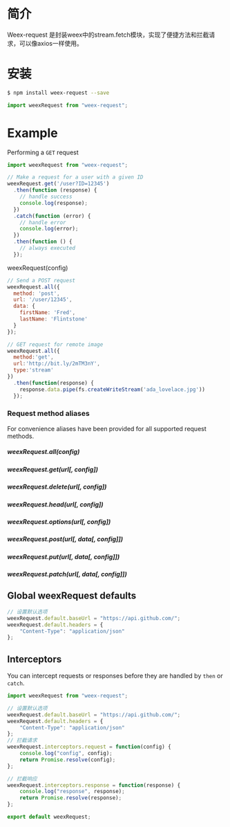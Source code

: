 # 简介

Weex-request 是封装weex中的stream.fetch模块，实现了便捷方法和拦截请求，可以像axios一样使用。

# 安装

```bash
$ npm install weex-request --save
```

```javascript
import weexRequest from "weex-request";
```

# Example

Performing a `GET` request

```javascript
import weexRequest from "weex-request";

// Make a request for a user with a given ID
weexRequest.get('/user?ID=12345')
  .then(function (response) {
    // handle success
    console.log(response);
  })
  .catch(function (error) {
    // handle error
    console.log(error);
  })
  .then(function () {
    // always executed
  });
```



weexRequest(config)

```javascript
// Send a POST request
weexRequest.all({
  method: 'post',
  url: '/user/12345',
  data: {
    firstName: 'Fred',
    lastName: 'Flintstone'
  }
});

// GET request for remote image
weexRequest.all({
  method:'get',
  url:'http://bit.ly/2mTM3nY',
  type:'stream'
})
  .then(function(response) {
    response.data.pipe(fs.createWriteStream('ada_lovelace.jpg'))
  });
```

### Request method aliases

For convenience aliases have been provided for all supported request methods.

##### weexRequest.all(config)

##### weexRequest.get(url[, config])

##### weexRequest.delete(url[, config])

##### weexRequest.head(url[, config])

##### weexRequest.options(url[, config])

##### weexRequest.post(url[, data[, config]])

##### weexRequest.put(url[, data[, config]])

##### weexRequest.patch(url[, data[, config]])



## Global weexRequest defaults

```javascript
// 设置默认选项
weexRequest.default.baseUrl = "https://api.github.com/";
weexRequest.default.headers = {
    "Content-Type": "application/json"
};
```



## Interceptors

You can intercept requests or responses before they are handled by `then` or `catch`.


```javascript
import weexRequest from "weex-request";

// 设置默认选项
weexRequest.default.baseUrl = "https://api.github.com/";
weexRequest.default.headers = {
    "Content-Type": "application/json"
};
// 拦截请求
weexRequest.interceptors.request = function(config) {
    console.log("config", config);
    return Promise.resolve(config);
};

// 拦截响应
weexRequest.interceptors.response = function(response) {
    console.log("response", response);
    return Promise.resolve(response);
};

export default weexRequest;
```